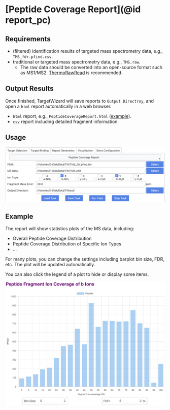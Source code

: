 # [Peptide Coverage Report](@id report_pc)

## Requirements
- (filtered) identification results of targeted mass spectrometry data, e.g., `TMS_fdr.pfind.csv`.
- traditional or targeted mass spectrometry data, e.g., `TMS.raw`.
  - The raw data should be converted into an open-source format such as MS1/MS2. [ThermoRawRead](http://thermorawread.ctarn.io) is recommended.

## Output Results
Once finished, TargetWizard will save reports to `Output Directroy`, and open a `html` report automatically in a web browser.
- `html` report, e.g., `PeptideCoverageReport.html` ([example](../../assets/report/PeptideCoverageReport.html)).
- `csv` report including detailed fragment information.

## Usage
![Basic Acquisition Report](../../assets/report/PeptideCoverageReport.png)

## Example
The report will show statistics plots of the MS data, including:
- Overall Peptide Coverage Distribution
- Peptide Coverage Distribution of Specific Ion Types
- …

For many plots, you can change the settings including barplot bin size, FDR, etc.
The plot will be updated automatically.

You can also click the legend of a plot to hide or display some items.

![Peptide Fragment Ion Coverage of b Ions](../../assets/report/PeptideCoverageReport_b.png)

